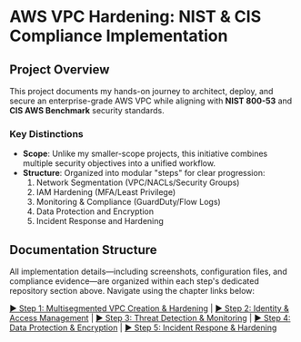 # AWS VPC Hardening: NIST & CIS Compliance Implementation  

## Project Overview  
This project documents my hands-on journey to architect, deploy, and secure an enterprise-grade AWS VPC while aligning with **NIST 800-53** and **CIS AWS Benchmark** security standards.  

### Key Distinctions  
- **Scope**: Unlike my smaller-scope projects, this initiative combines multiple security objectives into a unified workflow.  
- **Structure**: Organized into modular "steps" for clear progression:  
  1. Network Segmentation (VPC/NACLs/Security Groups)  
  2. IAM Hardening (MFA/Least Privilege)  
  3. Monitoring & Compliance (GuardDuty/Flow Logs)
  4. Data Protection and Encryption
  5. Incident Response and Hardening

## Documentation Structure
All implementation details—including screenshots, configuration files, and compliance evidence—are organized within each step's dedicated repository section above. Navigate using the chapter links below:

[▶ Step 1: Multisegmented VPC Creation & Hardening](https://github.com/ChadVanHalen/Tech-Portfolio/blob/main/projects/AWS%20VPC%20Hardening%20NIST%20CIS%20Compliance/steps/1%20VPC%20Architecture/README.md) | 
[▶ Step 2: Identity & Access Management](https://github.com/ChadVanHalen/Tech-Portfolio/blob/main/projects/AWS%20VPC%20Hardening%20NIST%20CIS%20Compliance/steps/2%20IAM%20Hardening/README.md) | 
[▶ Step 3: Threat Detection & Monitoring](https://github.com/ChadVanHalen/Tech-Portfolio/blob/main/projects/AWS%20VPC%20Hardening%20NIST%20CIS%20Compliance/steps/3%20Monitor%20Threats/README.md) |
[▶ Step 4: Data Protection & Encryption](https://github.com/ChadVanHalen/Tech-Portfolio/blob/main/projects/AWS%20VPC%20Hardening%20NIST%20CIS%20Compliance/steps/4%20Encrypt%20Data/README.md) | 
[▶ Step 5: Incident Respone & Hardening](https://github.com/ChadVanHalen/Tech-Portfolio/blob/main/projects/AWS%20VPC%20Hardening%20NIST%20CIS%20Compliance/steps/5%20Respond%20Incidents/README.md)
